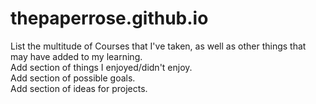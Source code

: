 # thepaperrose.github.io
List the multitude of Courses that I've taken, as well as other things that may have added to my learning.</br>
Add section of things I enjoyed/didn't enjoy.</br>
Add section of possible goals.</br>
Add section of ideas for projects.</br>
